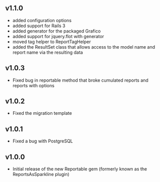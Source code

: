 v1.1.0
------

* added configuration options
* added support for Rails 3
* added generator for the packaged Grafico
* added support for jquery.flot with generator
* moved tag helper to ReportTagHelper
* added the ResultSet class that allows access to the model name and report name via the resulting data

v1.0.3
------

* Fixed bug in reportable method that broke cumulated reports and reports with options

v1.0.2
------

* Fixed the migration template

v1.0.1
------

* Fixed a bug with PostgreSQL

v1.0.0
------

* Initial release of the new Reportable gem (formerly known as the ReportsAsSparkline plugin)